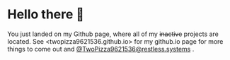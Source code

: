 # Hello there 👋

You just landed on my Github page, where all of my ~~inactive~~ projects are located.
See <twopizza9621536.github.io> for my github.io page for more things to come out and
<a rel="me" href="https://social.restless.systems/@TwoPizza9621536">
  @TwoPizza9621536@restless.systems
</a>.
